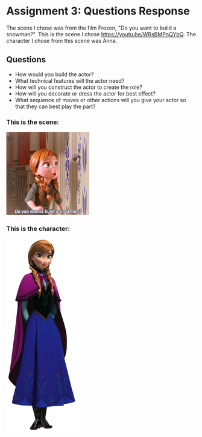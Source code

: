 # Assignment 3: Questions Response

The scene I chose was from the film Frozen, "Do you want to build a snowman?". This is the scene I chose https://youtu.be/WRsBMPnQYbQ. The character I chose from this scene was Anna.

## Questions
- How would you build the actor?
- What technical features will the actor need?
- How will you construct the actor to create the role?
- How will you decorate or dress the actor for best effect?
- What sequence of moves or other actions will you give your actor so that they can best play the part?

### This is the scene:

![](Scene.gif)

### This is the character:

![](Actor.png)
